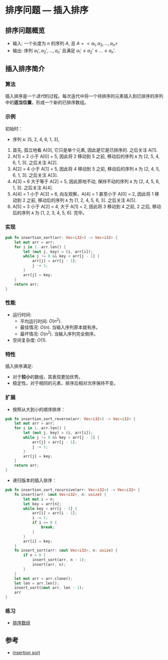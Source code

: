 # 排序问题 — 插入排序

## 排序问题概览

- 输入: 一个长度为 $n$ 的序列 $A$, 且 $A = <a_1, a_2, ..., a_n>$
- 输出: 序列 $a_1', a_2', ..., a_n'$ 且满足 $a_1' \le a_2' \le ... \le a_n'$.

## 插入排序简介

### 算法

插入排序是一个*迭代*的过程。每次迭代中将一个待排序的元素插入到已排序的序列中的**适当位置**，形成一个新的已排序数组。

### 示例

初始时：

- 序列 `A`: [5, 2, 4, 6, 1, 3],

1. 首先, 孤立地看 A[0], 它只是单个元素, 因此是它是已排序的. 之后关注 A[1].
2. A[1] = 2 小于 A[0] = 5, 因此将 2 移动到 5 之前, 移动后的序列 `A` 为 [2, 5, 4, 6, 1, 3]. 之后关注 A[2].
3. A[2] = 4 小于 A[1] = 5, 因此将 4 移动到 5 之前, 移动后的序列 `A` 为 [2, 4, 5, 6, 1, 3]. 之后关注 A[3].
4. A[3] = 6 大于等于 A[2] = 5, 因此原地不动, 保持不动的序列 `A` 为 [2, 4, 5, 6, 1, 3]. 之后关注 A[4].
5. A[4] = 1 小于 A[3] = 6, 向左观察，A[4] = 1 甚至小于 A[0] = 2, 因此将 1 移动到 2 之前, 移动后的序列 `A` 为 [1, 2, 4, 5, 6, 3]. 之后关注 A[5].
6. A[5] = 3 小于 A[2] = 4, 大于 A[1] = 2, 因此将 3 移动到 4 之前, 2 之后, 移动后的序列 `A` 为 [1, 2, 3, 4, 5, 6]. 完毕。

### 实现

```Rust
pub fn insertion_sort(arr: Vec<i32>) -> Vec<i32> {
    let mut arr = arr;
    for i in 1..arr.len() {
        let (mut j, key) = (i, arr[i]);
        while j != 0 && key < arr[j - 1] {
            arr[j] = arr[j - 1];
            j -= 1;
        }
        arr[j] = key;
    }
    return arr;
}
```

### 性能

- 运行时间:
  - 平均运行时间: $O(n^2)$.
  - 最佳情况: $O(n)$. 当输入序列原本就有序。
  - 最坏情况: $O(n^2)$. 当输入序列完全倒序。
- 空间复杂度: $O(1)$.

### 特性

插入排序满足:

- 对于**较小**的数组，其表现更加优秀。
- 稳定性。对于相同的元素，排序后相对次序保持不变。

### 扩展

- 按照从大到小的顺序排序：

```rust
pub fn insertion_sort_reverse(arr: Vec<i32>) -> Vec<i32> {
    let mut arr = arr;
    for i in 1..arr.len() {
        let (mut j, key) = (i, arr[i]);
        while j != 0 && key > arr[j - 1] {
            arr[j] = arr[j - 1];
            j -= 1;
        }
        arr[j] = key;
    }
    return arr;
}
```

- 递归版本的插入排序：

```Rust
pub fn insertion_sort_recursive(arr: Vec<i32>) -> Vec<i32> {
    fn insert(arr: &mut Vec<i32>, n: usize) {
        let mut i = n;
        let key = arr[n];
        while key < arr[i - 1] {
            arr[i] = arr[i - 1];
            i -= 1;
            if i == 0 {
                break;
            }
        }
        arr[i] = key;
    }
    fn insert_sort(arr: &mut Vec<i32>, n: usize) {
        if n > 0 {
            insert_sort(arr, n - 1);
            insert(arr, n);
        }
    }
    let mut arr = arr.clone();
    let len = arr.len();
    insert_sort(&mut arr, len - 1);
    arr
}
```

### 练习

- [排序数组](https://leetcode-cn.com/problems/sort-an-array/)

## 参考

- [insertion sort](https://en.wikipedia.org/wiki/Insertion_sort)
